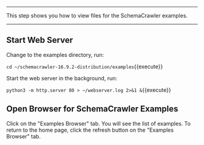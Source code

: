 -----

This step shows you how to view files for the SchemaCrawler examples.

-----

## Start Web Server

Change to the examples directory, run:

`cd ~/schemacrawler-16.9.2-distribution/examples`{{execute}}

Start the web server in the background, run:

`python3 -m http.server 80 > ~/webserver.log 2>&1 &`{{execute}}

## Open Browser for SchemaCrawler Examples

Click on the "Examples Browser" tab. You will see the list of examples. To return to the home page, click the refresh button on the "Examples Browser" tab.
